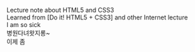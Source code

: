 Lecture note about HTML5 and CSS3 <br>
Learned from [Do it! HTML5 + CSS3] and other Internet lecture <br>
I am so sick <br>
병원다녀왓지롱~ <br>
이제 좀 
